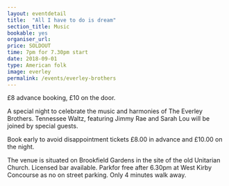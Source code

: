 ```yaml
---
layout: eventdetail
title:  "All I have to do is dream"
section_title: Music
bookable: yes
organiser_url:
price: SOLDOUT
time: 7pm for 7.30pm start
date: 2018-09-01
type: American folk
image: everley
permalink: /events/everley-brothers
---
```


£8 advance booking, £10 on the door.

A special night to celebrate the music and harmonies of The Everley Brothers. Tennessee Waltz, featuring Jimmy Rae and Sarah Lou will be joined by special guests.

Book early to avoid disappointment tickets £8.00 in advance and £10.00 on the night.

The venue is situated on Brookfield Gardens in the site of the old Unitarian Church. Licensed bar available. Parkfor free after 6.30pm at West Kirby Concourse as no on street parking. Only 4 minutes walk away.
